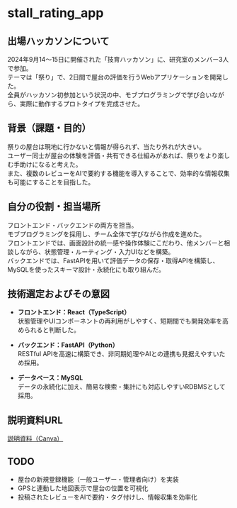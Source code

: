 # stall_rating_app

## 出場ハッカソンについて

2024年9月14〜15日に開催された「技育ハッカソン」に、研究室のメンバー3人で参加。  
テーマは「祭り」で、2日間で屋台の評価を行うWebアプリケーションを開発した。  
全員がハッカソン初参加という状況の中、モブプログラミングで学び合いながら、実際に動作するプロトタイプを完成させた。

## 背景（課題・目的）

祭りの屋台は現地に行かないと情報が得られず、当たり外れが大きい。  
ユーザー同士が屋台の体験を評価・共有できる仕組みがあれば、祭りをより楽しむ手助けになると考えた。  
また、複数のレビューをAIで要約する機能を導入することで、効率的な情報収集も可能にすることを目指した。

## 自分の役割・担当場所

フロントエンド・バックエンドの両方を担当。  
モブプログラミングを採用し、チーム全体で学びながら作成を進めた。  
フロントエンドでは、画面設計の統一感や操作体験にこだわり、他メンバーと相談しながら、状態管理・ルーティング・入力UIなどを構築。  
バックエンドでは、FastAPIを用いて評価データの保存・取得APIを構築し、MySQLを使ったスキーマ設計・永続化にも取り組んだ。

## 技術選定およびその意図

- **フロントエンド：React（TypeScript）**  
  状態管理やUIコンポーネントの再利用がしやすく、短期間でも開発効率を高められると判断した。

- **バックエンド：FastAPI（Python）**  
  RESTful APIを高速に構築でき、非同期処理やAIとの連携も見据えやすいため採用。

- **データベース：MySQL**  
  データの永続化に加え、簡易な検索・集計にも対応しやすいRDBMSとして採用。

## 説明資料URL

[説明資料（Canva）](https://www.canva.com/design/DAGQzVqsHJU/XLGFFnNsnByRmPgPDe-UnA/view?utm_content=DAGQzVqsHJU&utm_campaign=designshare&utm_medium=link2&utm_source=uniquelinks&utlId=h3ca0866d8d)

## TODO

- 屋台の新規登録機能（一般ユーザー・管理者向け）を実装
- GPSと連動した地図表示で屋台の位置を可視化
- 投稿されたレビューをAIで要約・タグ付けし、情報収集を効率化
